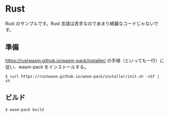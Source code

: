 # Rust

Rust のサンプルです。Rust 言語は苦手なのであまり綺麗なコードじゃないです。

## 準備

https://rustwasm.github.io/wasm-pack/installer/ の手順（といっても一行）に従い、wasm-pack をインストールする。

```
$ curl https://rustwasm.github.io/wasm-pack/installer/init.sh -sSf | sh
```

## ビルド

```
$ wasm-pack build
```
